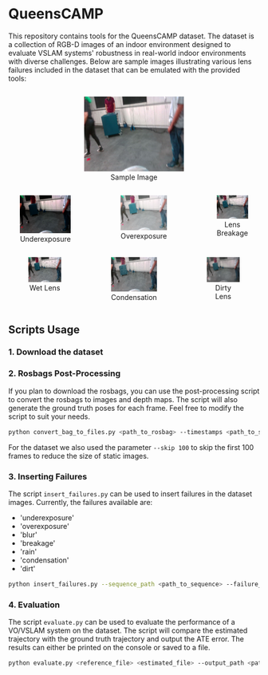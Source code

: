# QueensCAMP

This repository contains tools for the QueensCAMP dataset. The dataset is a collection of RGB-D images of an indoor environment designed to evaluate VSLAM systems' robustness in real-world indoor environments with diverse challenges.
Below are sample images illustrating various lens failures included in the dataset that can be emulated with the provided tools:

<div style="display: flex; justify-content: center; gap: 20px;">
  <figure style="text-align: center;">
    <img src="./assets/sample-image.png" width="200" />
    <figcaption>Sample Image</figcaption>
  </figure>
</div>

<div style="display: flex; justify-content: center; gap: 20px;">
  <figure style="text-align: center;">
    <img src="./assets/sample-underexposure.png" width="200" />
    <figcaption>Underexposure</figcaption>
  </figure>
  <figure style="text-align: center;">
    <img src="./assets/sample-overexposure.png" width="200" />
    <figcaption>Overexposure</figcaption>
  </figure>
  <figure style="text-align: center;">
    <img src="./assets/sample-breakage.png" width="200" />
    <figcaption>Lens Breakage</figcaption>
  </figure>
</div>

<div style="display: flex; justify-content: center; gap: 20px;">
  <figure style="text-align: center;">
    <img src="./assets/sample-wet.png" width="200" />
    <figcaption>Wet Lens</figcaption>
  </figure>
  <figure style="text-align: center;">
    <img src="./assets/sample-condensation.png" width="200" />
    <figcaption>Condensation</figcaption>
  </figure>
  <figure style="text-align: center;">
    <img src="./assets/sample-dirt.png" width="200" />
    <figcaption>Dirty Lens</figcaption>
  </figure>
</div>

## Scripts Usage

### 1. Download the dataset

### 2. Rosbags Post-Processing
If you plan to download the rosbags, you can use the post-processing script to convert the rosbags to images and depth maps. The script will also generate the ground truth poses for each frame. Feel free to modify the script to suit your needs.

```bash
python convert_bag_to_files.py <path_to_rosbag> --timestamps <path_to_save_timestamps> --trajectory_file <path_to_save_trajectory> --image_folder <path_to_save_images> --depth_folder <path_to_save_depths> --image_topic <image_topic> --depth_topic <depth_topic> --pose_topic <odom_topic>
```

For the dataset we also used the parameter `--skip 100` to skip the first 100 frames to reduce the size of static images.

### 3. Inserting Failures
The script `insert_failures.py` can be used to insert failures in the dataset images. Currently, the failures available are:
- 'underexposure'
- 'overexposure'
- 'blur'
- 'breakage'
- 'rain'
- 'condensation'
- 'dirt'

```bash
python insert_failures.py --sequence_path <path_to_sequence> --failure_type <failure_type> --output_path <path_to_save_sequence>
```

### 4. Evaluation
The script `evaluate.py` can be used to evaluate the performance of a VO/VSLAM system on the dataset. The script will compare the estimated trajectory with the ground truth trajectory and output the ATE error. The results can either be printed on the console or saved to a file.

```bash
python evaluate.py <reference_file> <estimated_file> --output_path <path_to_save_results>
```
